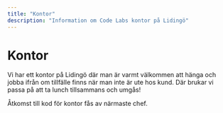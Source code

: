 ```yaml
---
title: "Kontor"
description: "Information om Code Labs kontor på Lidingö"
---
```


# Kontor

Vi har ett kontor på Lidingö där man är varmt välkommen att hänga och jobba ifrån om tillfälle finns när man inte är ute hos kund. Där brukar vi passa på att ta lunch tillsammans och umgås!

Åtkomst till kod för kontor fås av närmaste chef.